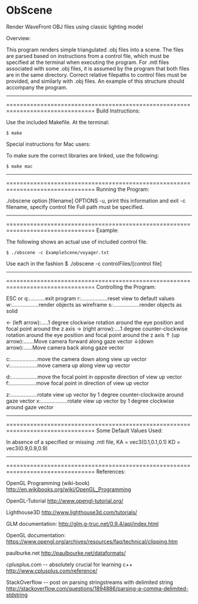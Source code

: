# ObScene
Render WaveFront OBJ files using classic lighting model

Overview:

This program renders simple triangulated .obj files into a scene.
The files are parsed based on instructions from a control file,
which must be specified at the terminal when executing the program. For .mtl
files associated with some .obj files, it is assumed by the program that both
files are in the same directory. Correct relative filepaths to control files
must be provided, and similarly with .obj files. An example of this structure
should accompany the program.

--------------------------------------------------------------------------------
================================================================================
Build Instructions:

Use the included Makefile. At the terminal:

    $ make

Special instructions for Mac users:

To make sure the correct libraries are linked, use the following:

    $ make mac
--------------------------------------------------------------------------------
================================================================================
Running the Program:

./obscene option [filename]
     OPTIONS
     -u,                print this information and exit
     -c filename,       specify control file
           Full path must be specified.

--------------------------------------------------------------------------------
================================================================================
Example:

The following shows an actual use of included control file.

    $ ./obscene -c ExampleScene/voyager.txt

Use each in the fashion
    $ ./obscene -c controlFiles/[control file]

--------------------------------------------------------------------------------
================================================================================
Controlling the Program:


ESC or q:...........exit program
r:..................reset view to default values
w:..................render objects as wireframe
s:..................render objects as solid

← (left arrow):.....1 degree clockwise rotation around the eye position
                    and focal point around the z axis
→ (right arrow):....1 degree counter-clockwise rotation around the eye position
                    and focal point around the z axis
↑ (up arrow):.......Move camera forward along gaze vector
↓(down arrow):......Move camera back along gaze vector

c:..................move the camera down along view up vector
v:..................move camera up along view up vector

d:..................move the focal point in opposite direction of view up vector
f:..................move focal point in direction of view up vector

z:..................rotate view up vector by 1 degree counter-clockwize around
                    gaze vector
x:..................rotate view up vector by 1 degree clockwise around gaze
                    vector

--------------------------------------------------------------------------------
================================================================================
Some Default Values Used:

In absence of a specified or missing .mtl file,
KA = vec3(0.1,0.1,0.1)
KD = vec3(0.9,0.9,0.9)

--------------------------------------------------------------------------------
================================================================================
References:

OpenGL Programming (wiki-book)
http://en.wikibooks.org/wiki/OpenGL_Programming

OpenGL-Tutorial
http://www.opengl-tutorial.org/

Lighthouse3D
http://www.lighthouse3d.com/tutorials/

GLM documentation:
http://glm.g-truc.net/0.9.4/api/index.html

OpenGL documentation:
https://www.opengl.org/archives/resources/faq/technical/clipping.htm

paulburke.net
http://paulbourke.net/dataformats/

cplusplus.com -- absolutely crucial for learning c++
http://www.cplusplus.com/reference/

StackOverflow -- post on parsing stringstreams with delimited string
http://stackoverflow.com/questions/1894886/parsing-a-comma-delimited-stdstring
